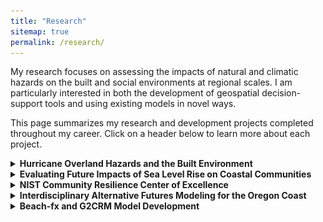 ```yaml
---
title: "Research"
sitemap: true
permalink: /research/
---
```


My research focuses on assessing the impacts of natural and climatic hazards on the built and social environments at regional scales. I am particularly interested in both the development of geospatial decision-support tools and using existing models in novel ways. 

This page summarizes my research and development projects completed throughout my career. Click on a header below to learn more about each project. 


<!-- ============================ -->
<details>
<summary> <b> Hurricane Overland Hazards and the Built Environment </b> </summary>

<i> Summary: </i> <br>
This is on-going work looking at modeling hurricane overland surge, waves, and currents through the built environment. Coastal models of hurricane storm surge typically neglect the built environment, or represent it through changes in Manning's n despite the importance of buildings in influencing overland waves and currents. For risk and catastrophe modlels, this can lead to inaccurate estimates of hurricane damage, translating to inaccurate estimates of economic losses. Preliminary results show that including buildings in numerical models of overland hazards significantly influence wave heights at individual structures. As expected, buildings near to the shoreline act to shelter subsequent rows of buildings. Interestingly, however, including buildings in the simulations also results in some buildings observing larger wave heights compared to scenarios in which no buildings are included in the model domain.  <br><br>

<i> Figures from this work: </i> <br>
<img src="../images/research/ian-f1332.png"><br>
<figcaption>Snapshot from an XBeach simulation with buildings (green polygons) included in the model domain. </figcaption><br>

<i>Research products originating from this work</i>: <br>
Currently in progress.<br><br>

<i> Funding</i>: <br>
Funding from NIST provided as a part of the <a href="https://www.nist.gov/disaster-failure-studies/hurricane-ian">Hurricane Ian Study.</a> <br><br>


</details>
<!-- ============================ -->


<!-- ============================ -->
<details>
<summary> <b>Evaluating Future Impacts of Sea Level Rise on Coastal Communities </b> </summary>

<i> Summary: </i> <br>
I completed this work during my time as a National Research Council Postdoctoral Fellow at NIST (2023-2025). The objective of this work was to develop decision-support tools to help communities become more resilient to chronic hazards that are associated with a changing climate. In particular, I focused on flooding due to sea level rise (SLR) and high tides, and considered the resulting impacts on buildings, electric power, and transportation networks. On top of this, I developed an agent-based model to simulate how households may respond to the future impacts of SLR. Reinforcement learning was used to characterize agent behavior. This allows agents to learn for themselves how to respond to changes in their envirnment. <br><br>

<i> Figures from this work: </i> <br>
<img src="../images/research/fig6-exposure.png"><br>
<figcaption>Building exposure in 2100 quantified as number of days per year exposed. Three different sea level rise scenarios (low, intermediate, and high) are shown.</figcaption><br>

<img src="../images/research/fig1-flowchart.png"><br>
<figcaption>Framework for developing an agent-based model of household adaptation to the future impacts of SLR. Reinforcement learning is used to characterize agent behavior.</figcaption><br>

<i>Research products originating from this work</i>: <br>
Two journal papers (<a href="https://doi.org/10.1016/j.ijdrr.2025.105649">1</a>, <a href="https://doi.org/10.1016/j.ijdrr.2025.105742">2</a>), one Jupyter notebook (<a href="https://doi.org/10.5281/zenodo.11402964">1</a>), and one geospatial agent-based model (<a href="https://doi.org/10.5281/zenodo.15120768">1</a>). <br><br>

<i> Funding</i>: <br>
Two years of salary plus travel assistance through the <a href="https://www.nationalacademies.org/our-work/rap/nrc-research-associateship-programs" >National Research Council Postdoctoral Fellowship program.</a> <br><br>
</details>
<!-- ============================ -->


<!-- ============================ -->
<details>
<summary> <b> NIST Community Resilience Center of Excellence </b> </summary>

<i> Summary: </i> <br>
I completed this work during my time as an MS and PhD student at Oregon State University (2018-2023). This project in particular was focused on contributing to the development of IN-CORE. My contributions focused on the multi-hazard (earthquake/tsunami) Seaside, Oregon testbed, where I: (1) assessed damages, economic losses, and network connectivity under various earthquake/tsunami return periods, (2) developed an agent-based model that considers how population growth, urban change, and urban planning measures impact community resilience, and (3) compared two building inventories for use in risk and resilience modeling. <br><br>

<i> Figure from this work: </i> <br>
<img src="../images/research/seaside.png"><br>
<figcaption>Figure of the Seaside, OR testbed, where my work for this project was focused.</figcaption><br>


<i>Research products originating from this work</i>: <br>
Seven journal papers: four as first author (<a href="https://doi.org/10.1007/s11069-021-04900-9">1</a>, <a href="https://doi.org/10.1080/23789689.2021.1966164">2</a>, <a href="https://doi.org/10.1029/2022EF003059">3</a>, <a href="https://doi.org/10.1016/j.ijdrr.2023.103755">4</a>), three as a co-author (<a href="https://doi.org/10.1061/JITSE4.ISENG-2229">5</a>, <a href="https://doi.org/10.1007/s11069-023-05937-8">6</a>, <a href="https://doi.org/10.1016/j.ijdrr.2023.104125">7</a>), one dataset (<a href="https://doi.org/10.17603/ds2-sp99-xv89">1</a>), one agent-based model (<a href="https://doi.org/10.5281/zenodo.6870341">1</a>), four Jupyter notebooks and books (<a href="https://22dylan.github.io/UrbanChange-HazardConsequence/intro.html">1</a>, <a href="https://doi.org/10.5281/zenodo.6998352">2</a>, <a href="https://github.com/22dylan/pyincore_notebooks/tree/master/20200728_SBN">3</a>, <a href="https://github.com/22dylan/pyincore_notebooks/tree/master/20191219_Seaside_Dist">4</a>). <br><br>

<i> Funding</i>: <br>
Five years of support as a graduate research assistant. Partial support provided through the NIST Center of Excellence for Community Resilience Planning. One year was supported through an Oregon State University Civil and Construction Engineering Graduate Research Fellowship. <br><br>

</details>
<!-- ============================ -->



<!-- ============================ -->
<details>
<summary> <b> Interdisciplinary Alternative Futures Modeling for the Oregon Coast </b> </summary>
<i> Summary: </i> <br>
I completed this work during my time as an MS and PhD student at Oregon State University (2018-2023). This project in particular was focused on Interdisciplinary modeling of Oregon Coastal communities. For this project, I assessed the impact of the Cascadia Subduction Zone (CSZ) on buildings and the transportation network for the entire Oregon coast. These methods were integrated into an agent-based model, Envision, as a part of the Oregon Coastal Futures Project. <br><br>

My work assessing the impacts to the transportation network lead to a journal paper on considering the resilience of road and bridge transportation networks at both local- and regional-scales. The local scale refers to considering transportation damage, recovery, and increases in travel times within a community's boundaries (e.g., getting from home to work), whereas the regional scale refers to damage, recovery, and increases in travel times between communities (e.g., getting from community A to community B). The publication of this work lead to a press release from Oregon State University and participation in radio interviews by myself and co-authors.<br><br>

<i> Figures from this work: </i> <br>
<img src="../images/research/regional.png"><br>
<figcaption>Figure of the regional highway transportation network showing location of 18 coastal communities that were considered.</figcaption><br>

<img src="../images/research/local.png"><br>
<figcaption>Example of loss of functionality and recovery for one of the coastal communities (Newport, OR).</figcaption><br>

<i>Research products originating from this work</i>: <br>
Two journal papers: one first author (<a href="https://doi.org/10.1061/(ASCE)IS.1943-555X.0000694">1</a>), one as a co-author (<a href="https://doi.org/10.1080/23789689.2025.2525697">2</a>). <br><br>

<i> Funding</i>: <br>
Support provided through both Oregon Sea Grant and the Cascadia CoPes (Coastlines and People) Hub. <br><br>

</details>
<!-- ============================ -->



<!-- ============================ -->
<details>
<summary> <b> Beach-fx and G2CRM Model Development </b> </summary>
<i> Summary: </i> <br>
I completed this work during my time as a Research Civil Engineer at the US Army Corps of Engineers' (USACE) Research and Development Center (ERDC) (2016-2018). Beach-fx and G2CRM were originally developed to serve as two coastal flood risk models throughout USACE. These planning models consider tropical and extra-tropical cyclones, sea level rise, beach renourishment, sediment transport, and the economic losses assoicated with coastal hazards over the lifecycle of a project. My role at ERDC during my second year there was to be the principal investigator for Beach-fx and G2CRM. In this role I served as the primary point of contact for these models across USACE, identified future directions for model development, contributed to USACE projects using Beach-fx and G2CRM, and prepared technical notes and reports regarding model processes and suggested workflows.
<br><br>


</details>
<!-- ============================ -->







